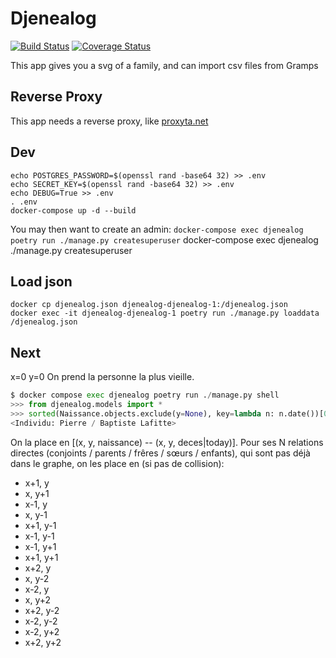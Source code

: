 # Djenealog
[![Build Status](https://travis-ci.org/nim65s/djenealog.svg?branch=master)](https://travis-ci.org/nim65s/djenealog)
[![Coverage Status](https://coveralls.io/repos/github/nim65s/djenealog/badge.svg?branch=master)](https://coveralls.io/github/nim65s/djenealog?branch=master)

This app gives you a svg of a family, and can import csv files from Gramps

## Reverse Proxy

This app needs a reverse proxy, like [proxyta.net](https://framagit.org/nim65s/proxyta.net)

## Dev

```
echo POSTGRES_PASSWORD=$(openssl rand -base64 32) >> .env
echo SECRET_KEY=$(openssl rand -base64 32) >> .env
echo DEBUG=True >> .env
. .env
docker-compose up -d --build
```

You may then want to create an admin: `docker-compose exec djenealog poetry run ./manage.py createsuperuser`
docker-compose exec djenealog ./manage.py createsuperuser

## Load json

```
docker cp djenealog.json djenealog-djenealog-1:/djenealog.json
docker exec -it djenealog-djenealog-1 poetry run ./manage.py loaddata /djenealog.json
```

## Next

x=0
y=0
On prend la personne la plus vieille.
```python
$ docker compose exec djenealog poetry run ./manage.py shell
>>> from djenealog.models import *
>>> sorted(Naissance.objects.exclude(y=None), key=lambda n: n.date())[0].inst
<Individu: Pierre / Baptiste Lafitte>
```
On la place en [(x, y, naissance) -- (x, y, deces|today)].
Pour ses N relations directes (conjoints / parents / frêres / sœurs / enfants), qui sont pas déjà dans le graphe,
on les place en (si pas de collision):
- x+1, y
- x, y+1
- x-1, y
- x, y-1
- x+1, y-1
- x-1, y-1
- x-1, y+1
- x+1, y+1
- x+2, y
- x, y-2
- x-2, y
- x, y+2
- x+2, y-2
- x-2, y-2
- x-2, y+2
- x+2, y+2
